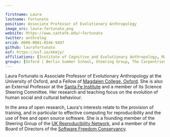 ```yaml
---

firstname: Laura
lastname: Fortunato
position: Associate Professor of Evolutionary Anthropology
image_src: laura-fortunato.png
website: https://www.santafe.edu/~fortunato
twitter: anthrolog
orcid: 0000-0001-8546-9497
github: laurafortunato
osf: https://osf.io/ekmjy/
affiliations: [Institute of Cognitive and Evolutionary Anthropology, Magdalen College, School of Anthropology & Museum Ethnography, Social Sciences Division]
groups: [Oxford | Berlin Summer School, Steering Group, The Carpentries, OxFOSS]
---
```


Laura Fortunato is Associate Professor of Evolutionary Anthropology at
the University of Oxford, and a Fellow of [Magdalen College,
Oxford](https://www.magd.ox.ac.uk/). She is also an External Professor
at the [Santa Fe Institute](http://www.santafe.edu/) and a member of
its Science Steering Committee. Her research and teaching focus on the
evolution of human social and cultural behaviour.

In the area of open research, Laura's interests relate to the
provision of training, and in particular to effective computing for
reproducibility and the use of free and open source software. She is a
founding member of the Steering Group of the [UK Reproducibility
Network](http://www.ukrn.org/), and a member of the Board of Directors
of the [Software Freedom Conservancy](https://sfconservancy.org/).
